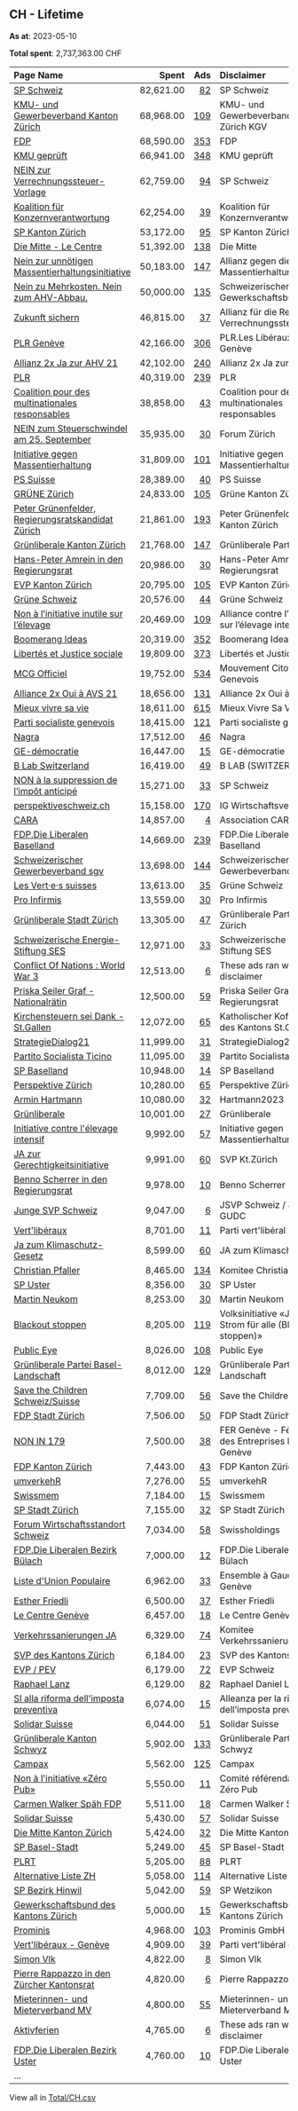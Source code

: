 ## CH - Lifetime
**As at**: 2023-05-10

**Total spent**: 2,737,363.00 CHF

|Page Name|Spent|Ads|Disclaimer|
|:---|---:|---:|:---|
|[SP Schweiz](https://www.facebook.com/97220294896)|82,621.00|[82](https://www.facebook.com/ads/library/?active_status=all&ad_type=political_and_issue_ads&country=CH&view_all_page_id=97220294896&search_type=page&media_type=all)|SP Schweiz|
|[KMU- und Gewerbeverband Kanton Zürich](https://www.facebook.com/533196430187039)|68,968.00|[109](https://www.facebook.com/ads/library/?active_status=all&ad_type=political_and_issue_ads&country=CH&view_all_page_id=533196430187039&search_type=page&media_type=all)|KMU- und Gewerbeverband Kanton Zürich KGV|
|[FDP](https://www.facebook.com/15733998334)|68,590.00|[353](https://www.facebook.com/ads/library/?active_status=all&ad_type=political_and_issue_ads&country=CH&view_all_page_id=15733998334&search_type=page&media_type=all)|FDP|
|[KMU geprüft](https://www.facebook.com/103915262545181)|66,941.00|[348](https://www.facebook.com/ads/library/?active_status=all&ad_type=political_and_issue_ads&country=CH&view_all_page_id=103915262545181&search_type=page&media_type=all)|KMU geprüft|
|[NEIN zur Verrechnungssteuer-Vorlage](https://www.facebook.com/246373365779398)|62,759.00|[94](https://www.facebook.com/ads/library/?active_status=all&ad_type=political_and_issue_ads&country=CH&view_all_page_id=246373365779398&search_type=page&media_type=all)|SP Schweiz|
|[Koalition für Konzernverantwortung](https://www.facebook.com/1524859774444235)|62,254.00|[39](https://www.facebook.com/ads/library/?active_status=all&ad_type=political_and_issue_ads&country=CH&view_all_page_id=1524859774444235&search_type=page&media_type=all)|Koalition für Konzernverantwortung|
|[SP Kanton Zürich](https://www.facebook.com/131066326987)|53,172.00|[95](https://www.facebook.com/ads/library/?active_status=all&ad_type=political_and_issue_ads&country=CH&view_all_page_id=131066326987&search_type=page&media_type=all)|SP Kanton Zürich|
|[Die Mitte - Le Centre](https://www.facebook.com/169510248558)|51,392.00|[138](https://www.facebook.com/ads/library/?active_status=all&ad_type=political_and_issue_ads&country=CH&view_all_page_id=169510248558&search_type=page&media_type=all)|Die Mitte|
|[Nein zur unnötigen Massentierhaltungsinitiative](https://www.facebook.com/107572275173751)|50,183.00|[147](https://www.facebook.com/ads/library/?active_status=all&ad_type=political_and_issue_ads&country=CH&view_all_page_id=107572275173751&search_type=page&media_type=all)|Allianz gegen die Massentierhaltungsinitiative|
|[Nein zu Mehrkosten. Nein zum AHV-Abbau.](https://www.facebook.com/104302952385336)|50,000.00|[135](https://www.facebook.com/ads/library/?active_status=all&ad_type=political_and_issue_ads&country=CH&view_all_page_id=104302952385336&search_type=page&media_type=all)|Schweizerischer Gewerkschaftsbund|
|[Zukunft sichern](https://www.facebook.com/108204507991414)|46,815.00|[37](https://www.facebook.com/ads/library/?active_status=all&ad_type=political_and_issue_ads&country=CH&view_all_page_id=108204507991414&search_type=page&media_type=all)|Allianz für die Reform der Verrechnungssteuer|
|[PLR Genève](https://www.facebook.com/147717218614170)|42,166.00|[306](https://www.facebook.com/ads/library/?active_status=all&ad_type=political_and_issue_ads&country=CH&view_all_page_id=147717218614170&search_type=page&media_type=all)|PLR.Les Libéraux-Radicaux Genève|
|[Allianz 2x Ja zur AHV 21](https://www.facebook.com/109227711735560)|42,102.00|[240](https://www.facebook.com/ads/library/?active_status=all&ad_type=political_and_issue_ads&country=CH&view_all_page_id=109227711735560&search_type=page&media_type=all)|Allianz 2x Ja zur AHV 21|
|[PLR](https://www.facebook.com/18087904183)|40,319.00|[239](https://www.facebook.com/ads/library/?active_status=all&ad_type=political_and_issue_ads&country=CH&view_all_page_id=18087904183&search_type=page&media_type=all)|PLR|
|[Coalition pour des multinationales responsables](https://www.facebook.com/510352742440847)|38,858.00|[43](https://www.facebook.com/ads/library/?active_status=all&ad_type=political_and_issue_ads&country=CH&view_all_page_id=510352742440847&search_type=page&media_type=all)|Coalition pour des multinationales responsables|
|[NEIN zum Steuerschwindel am 25. September](https://www.facebook.com/100636072731844)|35,935.00|[30](https://www.facebook.com/ads/library/?active_status=all&ad_type=political_and_issue_ads&country=CH&view_all_page_id=100636072731844&search_type=page&media_type=all)|Forum Zürich|
|[Initiative gegen Massentierhaltung](https://www.facebook.com/1896520733707958)|31,809.00|[101](https://www.facebook.com/ads/library/?active_status=all&ad_type=political_and_issue_ads&country=CH&view_all_page_id=1896520733707958&search_type=page&media_type=all)|Initiative gegen Massentierhaltung|
|[PS Suisse](https://www.facebook.com/291359247729208)|28,389.00|[40](https://www.facebook.com/ads/library/?active_status=all&ad_type=political_and_issue_ads&country=CH&view_all_page_id=291359247729208&search_type=page&media_type=all)|PS Suisse|
|[GRÜNE Zürich](https://www.facebook.com/627220684023668)|24,833.00|[105](https://www.facebook.com/ads/library/?active_status=all&ad_type=political_and_issue_ads&country=CH&view_all_page_id=627220684023668&search_type=page&media_type=all)|Grüne Kanton Zürich|
|[Peter Grünenfelder, Regierungsratskandidat Zürich](https://www.facebook.com/100369729335133)|21,861.00|[193](https://www.facebook.com/ads/library/?active_status=all&ad_type=political_and_issue_ads&country=CH&view_all_page_id=100369729335133&search_type=page&media_type=all)|Peter Grünenfelder c/o FDP Kanton Zürich|
|[Grünliberale Kanton Zürich](https://www.facebook.com/202006389857644)|21,768.00|[147](https://www.facebook.com/ads/library/?active_status=all&ad_type=political_and_issue_ads&country=CH&view_all_page_id=202006389857644&search_type=page&media_type=all)|Grünliberale Partei Zürich|
|[Hans-Peter Amrein in den Regierungsrat](https://www.facebook.com/102662476058956)|20,986.00|[30](https://www.facebook.com/ads/library/?active_status=all&ad_type=political_and_issue_ads&country=CH&view_all_page_id=102662476058956&search_type=page&media_type=all)|Hans-Peter Amrein in den Regierungsrat|
|[EVP Kanton Zürich](https://www.facebook.com/252652524823017)|20,795.00|[105](https://www.facebook.com/ads/library/?active_status=all&ad_type=political_and_issue_ads&country=CH&view_all_page_id=252652524823017&search_type=page&media_type=all)|EVP Kanton Zürich|
|[Grüne Schweiz](https://www.facebook.com/194790813901953)|20,576.00|[44](https://www.facebook.com/ads/library/?active_status=all&ad_type=political_and_issue_ads&country=CH&view_all_page_id=194790813901953&search_type=page&media_type=all)|Grüne Schweiz|
|[Non à l’initiative inutile sur l’élevage](https://www.facebook.com/107434497810356)|20,469.00|[109](https://www.facebook.com/ads/library/?active_status=all&ad_type=political_and_issue_ads&country=CH&view_all_page_id=107434497810356&search_type=page&media_type=all)|Alliance contre l’initiative sur l’élevage intensif|
|[Boomerang Ideas](https://www.facebook.com/1027844850652657)|20,319.00|[352](https://www.facebook.com/ads/library/?active_status=all&ad_type=political_and_issue_ads&country=CH&view_all_page_id=1027844850652657&search_type=page&media_type=all)|Boomerang Ideas AG|
|[Libertés et Justice sociale](https://www.facebook.com/100381452863244)|19,809.00|[373](https://www.facebook.com/ads/library/?active_status=all&ad_type=political_and_issue_ads&country=CH&view_all_page_id=100381452863244&search_type=page&media_type=all)|Libertés et Justice sociale|
|[MCG Officiel](https://www.facebook.com/288659088239530)|19,752.00|[534](https://www.facebook.com/ads/library/?active_status=all&ad_type=political_and_issue_ads&country=CH&view_all_page_id=288659088239530&search_type=page&media_type=all)|Mouvement Citoyens Genevois|
|[Alliance 2x Oui à AVS 21](https://www.facebook.com/100610189289499)|18,656.00|[131](https://www.facebook.com/ads/library/?active_status=all&ad_type=political_and_issue_ads&country=CH&view_all_page_id=100610189289499&search_type=page&media_type=all)|Alliance 2x Oui à AVS 21|
|[Mieux vivre sa vie](https://www.facebook.com/103550668590403)|18,611.00|[615](https://www.facebook.com/ads/library/?active_status=all&ad_type=political_and_issue_ads&country=CH&view_all_page_id=103550668590403&search_type=page&media_type=all)|Mieux Vivre Sa Vie|
|[Parti socialiste genevois](https://www.facebook.com/260591187302640)|18,415.00|[121](https://www.facebook.com/ads/library/?active_status=all&ad_type=political_and_issue_ads&country=CH&view_all_page_id=260591187302640&search_type=page&media_type=all)|Parti socialiste genevois|
|[Nagra](https://www.facebook.com/921336971288655)|17,512.00|[46](https://www.facebook.com/ads/library/?active_status=all&ad_type=political_and_issue_ads&country=CH&view_all_page_id=921336971288655&search_type=page&media_type=all)|Nagra|
|[GE-démocratie](https://www.facebook.com/1054282644596776)|16,447.00|[15](https://www.facebook.com/ads/library/?active_status=all&ad_type=political_and_issue_ads&country=CH&view_all_page_id=1054282644596776&search_type=page&media_type=all)|GE-démocratie|
|[B Lab Switzerland](https://www.facebook.com/599025353636034)|16,419.00|[49](https://www.facebook.com/ads/library/?active_status=all&ad_type=political_and_issue_ads&country=CH&view_all_page_id=599025353636034&search_type=page&media_type=all)|B LAB (SWITZERLAND)|
|[NON à la suppression de l’impôt anticipé](https://www.facebook.com/1800219133599728)|15,271.00|[33](https://www.facebook.com/ads/library/?active_status=all&ad_type=political_and_issue_ads&country=CH&view_all_page_id=1800219133599728&search_type=page&media_type=all)|SP Schweiz|
|[perspektiveschweiz.ch](https://www.facebook.com/105527252338650)|15,158.00|[170](https://www.facebook.com/ads/library/?active_status=all&ad_type=political_and_issue_ads&country=CH&view_all_page_id=105527252338650&search_type=page&media_type=all)|IG Wirtschaftsverbände|
|[CARA](https://www.facebook.com/103977239013757)|14,857.00|[4](https://www.facebook.com/ads/library/?active_status=all&ad_type=political_and_issue_ads&country=CH&view_all_page_id=103977239013757&search_type=page&media_type=all)|Association CARA|
|[FDP.Die Liberalen Baselland](https://www.facebook.com/154212901272905)|14,669.00|[239](https://www.facebook.com/ads/library/?active_status=all&ad_type=political_and_issue_ads&country=CH&view_all_page_id=154212901272905&search_type=page&media_type=all)|FDP.Die Liberalen Baselland|
|[Schweizerischer Gewerbeverband sgv](https://www.facebook.com/169752569742293)|13,698.00|[144](https://www.facebook.com/ads/library/?active_status=all&ad_type=political_and_issue_ads&country=CH&view_all_page_id=169752569742293&search_type=page&media_type=all)|Schweizerischer Gewerbeverband sgv|
|[Les Vert·e·s suisses](https://www.facebook.com/175478195846132)|13,613.00|[35](https://www.facebook.com/ads/library/?active_status=all&ad_type=political_and_issue_ads&country=CH&view_all_page_id=175478195846132&search_type=page&media_type=all)|Grüne Schweiz|
|[Pro Infirmis](https://www.facebook.com/191859734164694)|13,559.00|[30](https://www.facebook.com/ads/library/?active_status=all&ad_type=political_and_issue_ads&country=CH&view_all_page_id=191859734164694&search_type=page&media_type=all)|Pro Infirmis|
|[Grünliberale Stadt Zürich](https://www.facebook.com/170449246402589)|13,305.00|[47](https://www.facebook.com/ads/library/?active_status=all&ad_type=political_and_issue_ads&country=CH&view_all_page_id=170449246402589&search_type=page&media_type=all)|Grünliberale Partei Stadt Zürich|
|[Schweizerische Energie-Stiftung SES](https://www.facebook.com/349450293419)|12,971.00|[33](https://www.facebook.com/ads/library/?active_status=all&ad_type=political_and_issue_ads&country=CH&view_all_page_id=349450293419&search_type=page&media_type=all)|Schweizerische Energie-Stiftung SES|
|[Conflict Of Nations : World War 3](https://www.facebook.com/339810463063059)|12,513.00|[6](https://www.facebook.com/ads/library/?active_status=all&ad_type=political_and_issue_ads&country=CH&view_all_page_id=339810463063059&search_type=page&media_type=all)|These ads ran without a disclaimer|
|[Priska Seiler Graf - Nationalrätin](https://www.facebook.com/970401509667271)|12,500.00|[59](https://www.facebook.com/ads/library/?active_status=all&ad_type=political_and_issue_ads&country=CH&view_all_page_id=970401509667271&search_type=page&media_type=all)|Priska Seiler Graf in den Regierungsrat|
|[Kirchensteuern sei Dank - St.Gallen](https://www.facebook.com/100341315500438)|12,072.00|[65](https://www.facebook.com/ads/library/?active_status=all&ad_type=political_and_issue_ads&country=CH&view_all_page_id=100341315500438&search_type=page&media_type=all)|Katholischer Kofessionsteil des Kantons St.Gallen|
|[StrategieDialog21](https://www.facebook.com/737971436234272)|11,999.00|[31](https://www.facebook.com/ads/library/?active_status=all&ad_type=political_and_issue_ads&country=CH&view_all_page_id=737971436234272&search_type=page&media_type=all)|StrategieDialog21|
|[Partito Socialista Ticino](https://www.facebook.com/1526697364280066)|11,095.00|[39](https://www.facebook.com/ads/library/?active_status=all&ad_type=political_and_issue_ads&country=CH&view_all_page_id=1526697364280066&search_type=page&media_type=all)|Partito Socialista Ticino|
|[SP Baselland](https://www.facebook.com/126256997433456)|10,948.00|[14](https://www.facebook.com/ads/library/?active_status=all&ad_type=political_and_issue_ads&country=CH&view_all_page_id=126256997433456&search_type=page&media_type=all)|SP Baselland|
|[Perspektive Zürich](https://www.facebook.com/108392832120312)|10,280.00|[65](https://www.facebook.com/ads/library/?active_status=all&ad_type=political_and_issue_ads&country=CH&view_all_page_id=108392832120312&search_type=page&media_type=all)|Perspektive Zürich|
|[Armin Hartmann](https://www.facebook.com/103361322680851)|10,080.00|[32](https://www.facebook.com/ads/library/?active_status=all&ad_type=political_and_issue_ads&country=CH&view_all_page_id=103361322680851&search_type=page&media_type=all)|Hartmann2023|
|[Grünliberale](https://www.facebook.com/126289610761942)|10,001.00|[27](https://www.facebook.com/ads/library/?active_status=all&ad_type=political_and_issue_ads&country=CH&view_all_page_id=126289610761942&search_type=page&media_type=all)|Grünliberale|
|[Initiative contre l'élevage intensif](https://www.facebook.com/108541207972145)|9,992.00|[57](https://www.facebook.com/ads/library/?active_status=all&ad_type=political_and_issue_ads&country=CH&view_all_page_id=108541207972145&search_type=page&media_type=all)|Initiative gegen Massentierhaltung|
|[JA zur Gerechtigkeitsinitiative](https://www.facebook.com/110038441861588)|9,991.00|[60](https://www.facebook.com/ads/library/?active_status=all&ad_type=political_and_issue_ads&country=CH&view_all_page_id=110038441861588&search_type=page&media_type=all)|SVP Kt.Zürich|
|[Benno Scherrer in den Regierungsrat](https://www.facebook.com/100195119489766)|9,978.00|[10](https://www.facebook.com/ads/library/?active_status=all&ad_type=political_and_issue_ads&country=CH&view_all_page_id=100195119489766&search_type=page&media_type=all)|Benno Scherrer|
|[Junge SVP Schweiz](https://www.facebook.com/153100508070854)|9,047.00|[6](https://www.facebook.com/ads/library/?active_status=all&ad_type=political_and_issue_ads&country=CH&view_all_page_id=153100508070854&search_type=page&media_type=all)|JSVP Schweiz / JUDC / GUDC|
|[Vert'libéraux](https://www.facebook.com/179829952053386)|8,701.00|[11](https://www.facebook.com/ads/library/?active_status=all&ad_type=political_and_issue_ads&country=CH&view_all_page_id=179829952053386&search_type=page&media_type=all)|Parti vert'libéral Suisse|
|[Ja zum Klimaschutz-Gesetz](https://www.facebook.com/100332749664541)|8,599.00|[60](https://www.facebook.com/ads/library/?active_status=all&ad_type=political_and_issue_ads&country=CH&view_all_page_id=100332749664541&search_type=page&media_type=all)|JA zum Klimaschutz|
|[Christian Pfaller](https://www.facebook.com/610098352377102)|8,465.00|[134](https://www.facebook.com/ads/library/?active_status=all&ad_type=political_and_issue_ads&country=CH&view_all_page_id=610098352377102&search_type=page&media_type=all)|Komitee Christian Pfaller|
|[SP Uster](https://www.facebook.com/1903129656584980)|8,356.00|[30](https://www.facebook.com/ads/library/?active_status=all&ad_type=political_and_issue_ads&country=CH&view_all_page_id=1903129656584980&search_type=page&media_type=all)|SP Uster|
|[Martin Neukom](https://www.facebook.com/450602808776880)|8,253.00|[30](https://www.facebook.com/ads/library/?active_status=all&ad_type=political_and_issue_ads&country=CH&view_all_page_id=450602808776880&search_type=page&media_type=all)|Martin Neukom|
|[Blackout stoppen](https://www.facebook.com/111081131629685)|8,205.00|[119](https://www.facebook.com/ads/library/?active_status=all&ad_type=political_and_issue_ads&country=CH&view_all_page_id=111081131629685&search_type=page&media_type=all)|Volksinitiative «Jederzeit Strom für alle (Blackout stoppen)»|
|[Public Eye](https://www.facebook.com/48980326364)|8,026.00|[108](https://www.facebook.com/ads/library/?active_status=all&ad_type=political_and_issue_ads&country=CH&view_all_page_id=48980326364&search_type=page&media_type=all)|Public Eye|
|[Grünliberale Partei Basel-Landschaft](https://www.facebook.com/245030556232364)|8,012.00|[129](https://www.facebook.com/ads/library/?active_status=all&ad_type=political_and_issue_ads&country=CH&view_all_page_id=245030556232364&search_type=page&media_type=all)|Grünliberale Partei Basel-Landschaft|
|[Save the Children Schweiz/Suisse](https://www.facebook.com/154976914534194)|7,709.00|[56](https://www.facebook.com/ads/library/?active_status=all&ad_type=political_and_issue_ads&country=CH&view_all_page_id=154976914534194&search_type=page&media_type=all)|Save the Children Schweiz|
|[FDP Stadt Zürich](https://www.facebook.com/117027101705789)|7,506.00|[50](https://www.facebook.com/ads/library/?active_status=all&ad_type=political_and_issue_ads&country=CH&view_all_page_id=117027101705789&search_type=page&media_type=all)|FDP Stadt Zürich|
|[NON IN 179](https://www.facebook.com/110547838607111)|7,500.00|[38](https://www.facebook.com/ads/library/?active_status=all&ad_type=political_and_issue_ads&country=CH&view_all_page_id=110547838607111&search_type=page&media_type=all)|FER Genève - Fédération des Entreprises Romandes Genève|
|[FDP Kanton Zürich](https://www.facebook.com/117741198303856)|7,443.00|[43](https://www.facebook.com/ads/library/?active_status=all&ad_type=political_and_issue_ads&country=CH&view_all_page_id=117741198303856&search_type=page&media_type=all)|FDP Kanton Zürich|
|[umverkehR](https://www.facebook.com/36735923253)|7,276.00|[55](https://www.facebook.com/ads/library/?active_status=all&ad_type=political_and_issue_ads&country=CH&view_all_page_id=36735923253&search_type=page&media_type=all)|umverkehR|
|[Swissmem](https://www.facebook.com/147201418675114)|7,184.00|[15](https://www.facebook.com/ads/library/?active_status=all&ad_type=political_and_issue_ads&country=CH&view_all_page_id=147201418675114&search_type=page&media_type=all)|Swissmem|
|[SP Stadt Zürich](https://www.facebook.com/84150672409)|7,155.00|[32](https://www.facebook.com/ads/library/?active_status=all&ad_type=political_and_issue_ads&country=CH&view_all_page_id=84150672409&search_type=page&media_type=all)|SP Stadt Zürich|
|[Forum Wirtschaftsstandort Schweiz](https://www.facebook.com/105023728023626)|7,034.00|[58](https://www.facebook.com/ads/library/?active_status=all&ad_type=political_and_issue_ads&country=CH&view_all_page_id=105023728023626&search_type=page&media_type=all)|Swissholdings|
|[FDP.Die Liberalen Bezirk Bülach](https://www.facebook.com/1959919117421939)|7,000.00|[12](https://www.facebook.com/ads/library/?active_status=all&ad_type=political_and_issue_ads&country=CH&view_all_page_id=1959919117421939&search_type=page&media_type=all)|FDP.Die Liberalen Bezirk Bülach|
|[Liste d'Union Populaire](https://www.facebook.com/1492503634364441)|6,962.00|[33](https://www.facebook.com/ads/library/?active_status=all&ad_type=political_and_issue_ads&country=CH&view_all_page_id=1492503634364441&search_type=page&media_type=all)|Ensemble à Gauche-Genève|
|[Esther Friedli](https://www.facebook.com/1562216347422974)|6,500.00|[37](https://www.facebook.com/ads/library/?active_status=all&ad_type=political_and_issue_ads&country=CH&view_all_page_id=1562216347422974&search_type=page&media_type=all)|Esther Friedli|
|[Le Centre Genève](https://www.facebook.com/105982889575233)|6,457.00|[18](https://www.facebook.com/ads/library/?active_status=all&ad_type=political_and_issue_ads&country=CH&view_all_page_id=105982889575233&search_type=page&media_type=all)|Le Centre Genève|
|[Verkehrssanierungen JA](https://www.facebook.com/600706570124933)|6,329.00|[74](https://www.facebook.com/ads/library/?active_status=all&ad_type=political_and_issue_ads&country=CH&view_all_page_id=600706570124933&search_type=page&media_type=all)|Komitee Verkehrssanierungen JA|
|[SVP des Kantons Zürich](https://www.facebook.com/428690117258417)|6,184.00|[23](https://www.facebook.com/ads/library/?active_status=all&ad_type=political_and_issue_ads&country=CH&view_all_page_id=428690117258417&search_type=page&media_type=all)|SVP des Kantons Zürich|
|[EVP / PEV](https://www.facebook.com/110533229026103)|6,179.00|[72](https://www.facebook.com/ads/library/?active_status=all&ad_type=political_and_issue_ads&country=CH&view_all_page_id=110533229026103&search_type=page&media_type=all)|EVP Schweiz|
|[Raphael Lanz](https://www.facebook.com/154767748463500)|6,129.00|[82](https://www.facebook.com/ads/library/?active_status=all&ad_type=political_and_issue_ads&country=CH&view_all_page_id=154767748463500&search_type=page&media_type=all)|Raphael Daniel Lanz|
|[SI alla riforma dell'imposta preventiva](https://www.facebook.com/104434902404462)|6,074.00|[15](https://www.facebook.com/ads/library/?active_status=all&ad_type=political_and_issue_ads&country=CH&view_all_page_id=104434902404462&search_type=page&media_type=all)|Alleanza per la riforma dell’imposta preventiva|
|[Solidar Suisse](https://www.facebook.com/193388757364033)|6,044.00|[51](https://www.facebook.com/ads/library/?active_status=all&ad_type=political_and_issue_ads&country=CH&view_all_page_id=193388757364033&search_type=page&media_type=all)|Solidar Suisse|
|[Grünliberale Kanton Schwyz](https://www.facebook.com/403834039675084)|5,902.00|[133](https://www.facebook.com/ads/library/?active_status=all&ad_type=political_and_issue_ads&country=CH&view_all_page_id=403834039675084&search_type=page&media_type=all)|Grünliberale Partei Kanton Schwyz|
|[Campax](https://www.facebook.com/1483343695307824)|5,562.00|[125](https://www.facebook.com/ads/library/?active_status=all&ad_type=political_and_issue_ads&country=CH&view_all_page_id=1483343695307824&search_type=page&media_type=all)|Campax|
|[Non à l'initiative «Zéro Pub»](https://www.facebook.com/103816695962630)|5,550.00|[11](https://www.facebook.com/ads/library/?active_status=all&ad_type=political_and_issue_ads&country=CH&view_all_page_id=103816695962630&search_type=page&media_type=all)|Comité référendaire NON à Zéro Pub|
|[Carmen Walker Späh FDP](https://www.facebook.com/106241572361769)|5,511.00|[18](https://www.facebook.com/ads/library/?active_status=all&ad_type=political_and_issue_ads&country=CH&view_all_page_id=106241572361769&search_type=page&media_type=all)|Carmen Walker Späh|
|[Solidar Suisse](https://www.facebook.com/201545746545669)|5,430.00|[57](https://www.facebook.com/ads/library/?active_status=all&ad_type=political_and_issue_ads&country=CH&view_all_page_id=201545746545669&search_type=page&media_type=all)|Solidar Suisse|
|[Die Mitte Kanton Zürich](https://www.facebook.com/324773857561365)|5,424.00|[32](https://www.facebook.com/ads/library/?active_status=all&ad_type=political_and_issue_ads&country=CH&view_all_page_id=324773857561365&search_type=page&media_type=all)|Die Mitte Kanton Zürich|
|[SP Basel-Stadt](https://www.facebook.com/251838211585945)|5,249.00|[45](https://www.facebook.com/ads/library/?active_status=all&ad_type=political_and_issue_ads&country=CH&view_all_page_id=251838211585945&search_type=page&media_type=all)|SP Basel-Stadt|
|[PLRT](https://www.facebook.com/176998335660824)|5,205.00|[88](https://www.facebook.com/ads/library/?active_status=all&ad_type=political_and_issue_ads&country=CH&view_all_page_id=176998335660824&search_type=page&media_type=all)|PLRT|
|[Alternative Liste ZH](https://www.facebook.com/82752099000)|5,058.00|[114](https://www.facebook.com/ads/library/?active_status=all&ad_type=political_and_issue_ads&country=CH&view_all_page_id=82752099000&search_type=page&media_type=all)|Alternative Liste Zürich|
|[SP Bezirk Hinwil](https://www.facebook.com/103082059271118)|5,042.00|[59](https://www.facebook.com/ads/library/?active_status=all&ad_type=political_and_issue_ads&country=CH&view_all_page_id=103082059271118&search_type=page&media_type=all)|SP Wetzikon|
|[Gewerkschaftsbund des Kantons Zürich](https://www.facebook.com/224581297586778)|5,000.00|[15](https://www.facebook.com/ads/library/?active_status=all&ad_type=political_and_issue_ads&country=CH&view_all_page_id=224581297586778&search_type=page&media_type=all)|Gewerkschaftsbund des Kantons Zürich|
|[Prominis](https://www.facebook.com/1524954517562834)|4,968.00|[103](https://www.facebook.com/ads/library/?active_status=all&ad_type=political_and_issue_ads&country=CH&view_all_page_id=1524954517562834&search_type=page&media_type=all)|Prominis GmbH|
|[Vert'libéraux - Genève](https://www.facebook.com/116890591678651)|4,909.00|[39](https://www.facebook.com/ads/library/?active_status=all&ad_type=political_and_issue_ads&country=CH&view_all_page_id=116890591678651&search_type=page&media_type=all)|Parti vert'libéral genevois|
|[Simon Vlk](https://www.facebook.com/113035494739725)|4,822.00|[8](https://www.facebook.com/ads/library/?active_status=all&ad_type=political_and_issue_ads&country=CH&view_all_page_id=113035494739725&search_type=page&media_type=all)|Simon Vlk|
|[Pierre Rappazzo in den Zürcher Kantonsrat](https://www.facebook.com/583706025047684)|4,820.00|[6](https://www.facebook.com/ads/library/?active_status=all&ad_type=political_and_issue_ads&country=CH&view_all_page_id=583706025047684&search_type=page&media_type=all)|Pierre Rappazzo|
|[Mieterinnen- und Mieterverband MV](https://www.facebook.com/162745750462776)|4,800.00|[55](https://www.facebook.com/ads/library/?active_status=all&ad_type=political_and_issue_ads&country=CH&view_all_page_id=162745750462776&search_type=page&media_type=all)|Mieterinnen- und Mieterverband MV|
|[Aktivferien](https://www.facebook.com/571992639616487)|4,765.00|[6](https://www.facebook.com/ads/library/?active_status=all&ad_type=political_and_issue_ads&country=CH&view_all_page_id=571992639616487&search_type=page&media_type=all)|These ads ran without a disclaimer|
|[FDP.Die Liberalen Bezirk Uster](https://www.facebook.com/705478906236710)|4,760.00|[10](https://www.facebook.com/ads/library/?active_status=all&ad_type=political_and_issue_ads&country=CH&view_all_page_id=705478906236710&search_type=page&media_type=all)|FDP.Die Liberalen Bezirk Uster|
|...||||

View all in [Total/CH.csv](../../MetaData/Total/CH.csv)

